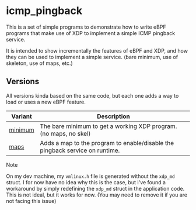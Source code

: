# icmp_pingback

This is a set of simple programs to demonstrate how to write eBPF programs that make use of XDP to implement a simple ICMP pingback service.

It is intended to show incrementally the features of eBPF and XDP, and how they can be used to implement a simple service. (bare minimum, use of skeleton, use of maps, etc.)

## Versions

All versions kinda based on the same code, but each one adds a way to load or uses a new eBPF feature.

| Variant | Description |
| ------- | ----------- |
| [minimum](minimum) | The bare minimum to get a working XDP program. (no maps, no skel) |
| [maps](maps) | Adds a map to the program to enable/disable the pingback service on runtime. |

> [!NOTE]
> On my dev machine, my `vmlinux.h` file is generated without the `xdp_md` struct. I for now have no idea why this is the case, but I've found a workaround by simply
> redefining the `xdp_md` struct in the application code. This is not ideal, but it works for now. (You may need to remove it if you are not facing this issue)